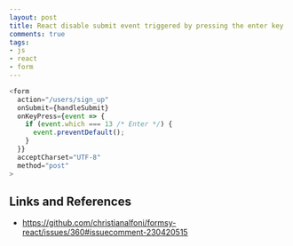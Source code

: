 ```yaml
---
layout: post
title: React disable submit event triggered by pressing the enter key
comments: true
tags:
- js
- react
- form
---
```




```js
<form
  action="/users/sign_up"
  onSubmit={handleSubmit}
  onKeyPress={event => {
    if (event.which === 13 /* Enter */) {
      event.preventDefault();
    }
  }}
  acceptCharset="UTF-8"
  method="post"
>
```

## Links and References
- https://github.com/christianalfoni/formsy-react/issues/360#issuecomment-230420515
